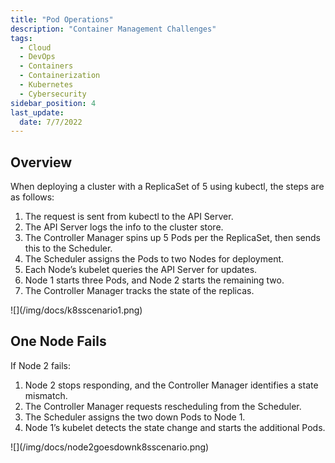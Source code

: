 ```yaml
---
title: "Pod Operations"
description: "Container Management Challenges"
tags:
  - Cloud
  - DevOps
  - Containers
  - Containerization
  - Kubernetes
  - Cybersecurity
sidebar_position: 4
last_update:
  date: 7/7/2022
---
```



## Overview

When deploying a cluster with a ReplicaSet of 5 using kubectl, the steps are as follows:

1. The request is sent from kubectl to the API Server.
2. The API Server logs the info to the cluster store.
3. The Controller Manager spins up 5 Pods per the ReplicaSet, then sends this to the Scheduler.
4. The Scheduler assigns the Pods to two Nodes for deployment.
5. Each Node’s kubelet queries the API Server for updates.
6. Node 1 starts three Pods, and Node 2 starts the remaining two.
7. The Controller Manager tracks the state of the replicas.

<div class='img-center'>
![](/img/docs/k8sscenario1.png)
</div>


## One Node Fails

If Node 2 fails:

1. Node 2 stops responding, and the Controller Manager identifies a state mismatch.
2. The Controller Manager requests rescheduling from the Scheduler.
3. The Scheduler assigns the two down Pods to Node 1.
4. Node 1’s kubelet detects the state change and starts the additional Pods.

<div class='img-center'>
![](/img/docs/node2goesdownk8sscenario.png)
</div>

 

 
